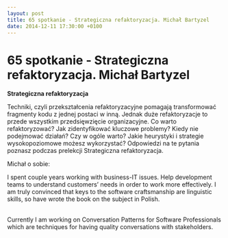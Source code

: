 ```yaml
---
layout: post
title: 65 spotkanie - Strategiczna refaktoryzacja. Michał Bartyzel
date: 2014-12-11 17:30:00 +0100
---
```

# 65 spotkanie - Strategiczna refaktoryzacja. Michał Bartyzel

<p><b>Strategiczna refaktoryzacja</b></p> <p>Techniki, czyli przekształcenia refaktoryzacyjne pomagają transformować fragmenty kodu z jednej postaci w inną. Jednak duże refaktoryzacje to przede wszystkim przedsięwzięcie organizacyjne. Co warto refaktoryzować? Jak zidentyfikować kluczowe problemy? Kiedy nie podejmować działań? Czy w ogóle warto? Jakie heurystyki i strategie wysokopoziomowe możesz wykorzystać? Odpowiedzi na te pytania poznasz podczas prelekcji Strategiczna refaktoryzacja.</p> <p>


Michał o sobie:</p> <p>I spent couple years working with business-IT issues. Help development teams to understand customers’ needs in order to work more effectively. I am truly convinced that keys to the software craftsmanship are linguistic skills, so have wrote the book on the subject in Polish.</p> <p><br/>Currently I am working on Conversation Patterns for Software Professionals which are techniques for having quality conversations with stakeholders.</p>

